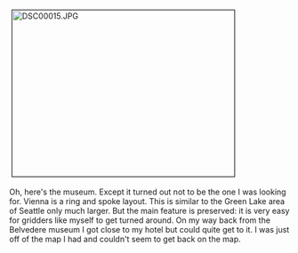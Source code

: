 <img src="http://userprimary.net/user/wp-content/uploads/2006/06/DSC00015.jpg" height="300" width="400" border="1" hspace="4" vspace="4" alt="DSC00015.JPG" title="DSC00015.JPG" />

Oh, here's the museum.  Except it turned out not to be the one I was looking for.  Vienna is a ring and spoke layout.  This is similar to the Green Lake area of Seattle only much larger.  But the main feature is preserved: it is very easy for gridders like myself to get turned around.  On my way back from the Belvedere museum I got close to my hotel but could quite get to it.  I was just off of the map I had and couldn't seem to get back on the map.  
